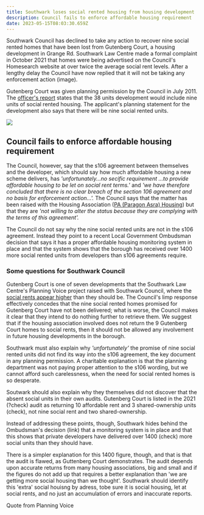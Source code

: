 ```yaml
---
title: Southwark loses social rented housing from housing development
description: Council fails to enforce affordable housing requirement
date: 2023-05-15T08:03:30.659Z
---
```

Southwark Council has declined to take any action to recover nine social rented homes that have been lost from Gutenberg Court, a housing development in Grange Rd.  Southwark Law Centre made a formal complaint in October 2021 that homes were being advertised on the Council's Homesearch website at over twice the average social rent levels.   After a lengthy delay the Council have now replied that it will not be taking any enforcement action (image).

Gutenberg Court was given planning permission by the Council in July 2011.  The [officer's report](https://moderngov.southwark.gov.uk/documents/s21421/Item%201%20report.pdf) states that the 38 units development would include nine units of social rented housing.  The applicant's planning statement for the development also says that there will be nine social rented units. 

![](img/11_ap_1390-planning_statement-3054269.pdf-google-chrome-15_05_2023-10_10_25.png)

## Council fails to enforce affordable housing requirement
 The Council, however, say that the s106 agreement between themselves and the developer, which should say how much affordable housing a new scheme delivers, has *'unfortunately...no secific requirement ...to provide affordable housing to be let on social rent terms.'* and *'we have therefore concluded that there is no clear breach of the section 106 agreement and no basis for enforcement action...'.*   The Council says that the matter has been raised with the Housing Association ([PA (Paragon Asra) Housing](https://www.pahousing.co.uk/)) but that they are *'not willing to alter the status because they are complying with the terms of this agreement'.* 

The Council do not say why the nine social rented units are not in the s106 agreement.  Instead they point to a recent Local Government Ombudsman decision that says it has a proper affordable housing monitoring system in place and that the system shows that the borough has received over 1400 more social rented units from developers than s106 agreements require.

### Some questions for Southwark Council

Gutenberg Court is one of seven developments that the Southwark Law Centre's Planning Voice project raised with Southwark Council, where the [social rents appear higher](https://www.35percent.org/posts/southwarks-new-developments-that-fail-to-deliver-social-rent/) than they should be.  The Council's limp response effectively concedes that the nine social rented homes promised for Gutenberg Court have not been delivered; what is worse, the Council makes it clear that they intend to do nothing further to retrieve them.  We suggest that if the housing association involved does not return the 9 Gutenberg Court homes to social rents, then it should not be allowed any involvement in future housing developments in the borough.

Southwark must also explain why *'unfortunately'* the promise of nine social rented units did not find its way into the s106 agreement, the key document in any planning permission.  A charitable explanation is that the planning department was not paying proper attention to the s106 wording, but we cannot afford such carelessness, when the need for social rented homes is so desperate.

Soutwark should also explain why they themselves did not discover that the absent social units in their own audits.  Gutenberg Court is listed in the 2021 (?check) audit as returning 10 affordable rent and 3 shared-ownership units (check), not nine social rent and two shared-ownership.

Instead of addressing these points, though, Southwark hides behind the Ombudsman's decision (link) that a monitoring system is in place and that this shows that private developers have delivered over 1400 (check) more social units than they should have.

There is a simpler explanation for this 1400 figure, though, and that is that the audit is flawed, as Guttenberg Court demonstrates.  The audit depends upon accurate returns from many housing associations, big and small and if the figures do not add up that requires a better explanation than 'we are getting more social housing than we thought'.  Southwark should identify this 'extra' social houisng by adress, tobe sure it is social housing, let at social rents, and no just an accumulation of errors and inaccurate reports.  

Quote from Planning Voice